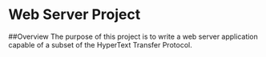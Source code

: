 # Web Server Project

##Overview
The purpose of this project is to write a web server application capable of a subset of
the HyperText Transfer Protocol.
